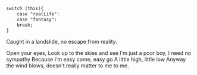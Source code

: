 ```html
switch (this){
	case "realLife":
	case "fantasy":
	break;
}

```
Caught in a landslide,
no escape from reality.

Open your eyes,
Look up to the skies and see
I'm just a poor boy, I need no sympathy
Because I'm easy come, easy go
A little high, little low
Anyway the wind blows, doesn't really matter to me
to me.

			
